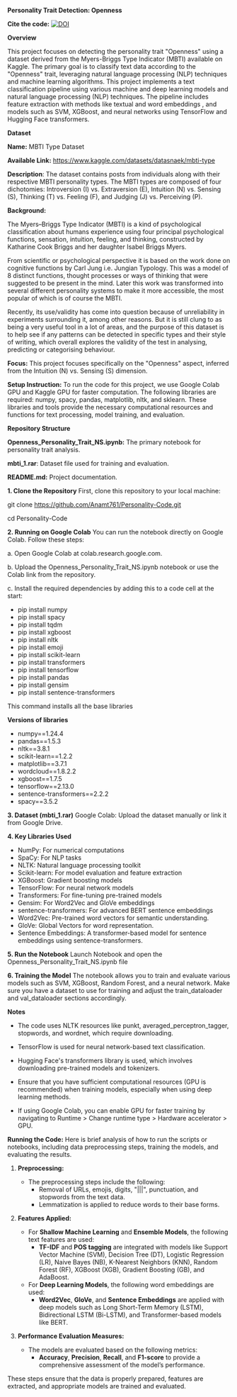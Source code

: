 **Personality Trait Detection: Openness**


**Cite the code:** [![DOI](https://zenodo.org/badge/841366349.svg)](https://doi.org/10.5281/zenodo.13853274)

**Overview**

This project focuses on detecting the personality trait "Openness" using a dataset derived from the Myers-Briggs Type Indicator (MBTI) available on Kaggle. 
The primary goal is to classify text data according to the "Openness" trait, leveraging natural language processing (NLP) techniques and machine learning algorithms.
This project implements a text classification pipeline using various machine and deep learning models and natural language processing (NLP) techniques. The pipeline includes feature extraction with methods like textual and word embeddings , and models such as SVM, XGBoost, and neural networks using TensorFlow and Hugging Face transformers.

**Dataset**

**Name:** MBTI Type Dataset

**Available Link:** https://www.kaggle.com/datasets/datasnaek/mbti-type

**Description**: The dataset contains posts from individuals along with their respective MBTI personality types. The MBTI types are composed of four dichotomies: Introversion (I) vs. Extraversion (E), Intuition (N) vs. Sensing (S), Thinking (T) vs. Feeling (F), and Judging (J) vs. Perceiving (P).

**Background:**

The Myers–Briggs Type Indicator (MBTI) is a kind of psychological classification about humans experience using four principal psychological functions, sensation, intuition, feeling, and thinking, constructed by Katharine Cook Briggs and her daughter Isabel Briggs Myers.

From scientific or psychological perspective it is based on the work done on cognitive functions by Carl Jung i.e. Jungian Typology. This was a model of 8 distinct functions, thought processes or ways of thinking that were suggested to be present in the mind. Later this work was transformed into several different personality systems to make it more accessible, the most popular of which is of course the MBTI.

Recently, its use/validity has come into question because of unreliability in experiments surrounding it, among other reasons. But it is still clung to as being a very useful tool in a lot of areas, and the purpose of this dataset is to help see if any patterns can be detected in specific types and their style of writing, which overall explores the validity of the test in analysing, predicting or categorising behaviour.

**Focus:** This project focuses specifically on the "Openness" aspect, inferred from the Intuition (N) vs. Sensing (S) dimension.

**Setup Instruction:**  To run the code for this project, we use Google Colab GPU and Kaggle GPU for faster computation. The following libraries are required: numpy, spacy, pandas, matplotlib, nltk, and sklearn. These libraries and tools provide the necessary computational resources and functions for text processing, model training, and evaluation.

**Repository Structure**

**Openness_Personality_Trait_NS.ipynb:** The primary notebook for personality trait analysis.

**mbti_1.rar**: Dataset file used for training and evaluation.

**README.md:** Project documentation.

**1. Clone the Repository**
First, clone this repository to your local machine:

git clone https://github.com/Anamt761/Personality-Code.git

cd Personality-Code

**2. Running on Google Colab**
You can run the notebook directly on Google Colab. Follow these steps:

a. Open Google Colab at colab.research.google.com.

b. Upload the Openness_Personality_Trait_NS.ipynb notebook or use the Colab link from the repository.

c. Install the required dependencies by adding this to a code cell at the start:

- pip install numpy
- pip install spacy
- pip install tqdm
- pip install xgboost
- pip install nltk
- pip install emoji
- pip install scikit-learn
- pip install transformers
- pip install tensorflow
- pip install pandas
- pip install gensim
- pip install sentence-transformers

This command installs all the base libraries

**Versions of libraries**

- numpy==1.24.4
- pandas==1.5.3
- nltk==3.8.1
- scikit-learn==1.2.2
- matplotlib==3.7.1
- wordcloud==1.8.2.2
- xgboost==1.7.5
- tensorflow==2.13.0
- sentence-transformers==2.2.2
- spacy==3.5.2
  
**3. Dataset (mbti_1.rar)**
Google Colab: Upload the dataset manually or link it from Google Drive.

**4. Key Libraries Used**

- NumPy: For numerical computations
- SpaCy: For NLP tasks
- NLTK: Natural language processing toolkit
- Scikit-learn: For model evaluation and feature extraction
- XGBoost: Gradient boosting models
- TensorFlow: For neural network models
- Transformers: For fine-tuning pre-trained models
- Gensim: For Word2Vec and GloVe embeddings
- sentence-transformers: For advanced BERT sentence embeddings
- Word2Vec: Pre-trained word vectors for semantic understanding.
- GloVe: Global Vectors for word representation.
- Sentence Embeddings: A transformer-based model for sentence embeddings using sentence-transformers.

**5. Run the Notebook**
Launch Notebook and open the Openness_Personality_Trait_NS.ipynb file

**6. Training the Model**
The notebook allows you to train and evaluate various models such as SVM, XGBoost, Random Forest, and a neural network. Make sure you have a dataset to use for training and adjust the train_dataloader and val_dataloader sections accordingly.

**Notes**

- The code uses NLTK resources like punkt, averaged_perceptron_tagger, stopwords, and wordnet, which require downloading.

- TensorFlow is used for neural network-based text classification.

- Hugging Face's transformers library is used, which involves downloading pre-trained models and tokenizers.

- Ensure that you have sufficient computational resources (GPU is recommended) when training models, especially when using deep learning methods.

- If using Google Colab, you can enable GPU for faster training by navigating to Runtime > Change runtime type > Hardware accelerator > GPU.

**Running the Code:**
Here is brief analysis of how to run the scripts or notebooks, including data preprocessing steps, training the models, and evaluating the results.

1. **Preprocessing:**
   - The preprocessing steps include the following:
     - Removal of URLs, emojis, digits, "|||", punctuation, and stopwords from the text data.
     - Lemmatization is applied to reduce words to their base forms.
  
2. **Features Applied:**
   - For **Shallow Machine Learning** and **Ensemble Models**, the following text features are used:
     - **TF-IDF** and **POS tagging** are integrated with models like Support Vector Machine (SVM), Decision Tree (DT), Logistic Regression (LR), Naive Bayes (NB), K-Nearest Neighbors (KNN), Random Forest (RF), XGBoost (XGB), Gradient Boosting (GB), and AdaBoost.
   - For **Deep Learning Models**, the following word embeddings are used:
     - **Word2Vec**, **GloVe**, and **Sentence Embeddings** are applied with deep models such as Long Short-Term Memory (LSTM), Bidirectional LSTM (Bi-LSTM), and Transformer-based models like BERT.

3. **Performance Evaluation Measures:**
   - The models are evaluated based on the following metrics:
     - **Accuracy**, **Precision**, **Recall**, and **F1-score** to provide a comprehensive assessment of the model’s performance.

These steps ensure that the data is properly prepared, features are extracted, and appropriate models are trained and evaluated.

